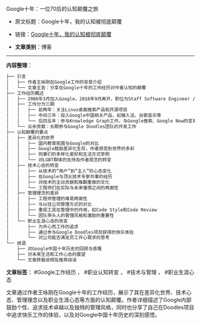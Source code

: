 Google十年：一位70后的认知颠覆之旅
- 原文标题：Google十年，我的认知被彻底颠覆
- 链接：[Google十年，我的认知被彻底颠覆](https://mp.weixin.qq.com/s?__biz=MjM5NTQ5MjIyMA%3D%3D&chksm=bd3a3d998a4db48ffb41011eb00c08f44b5a30eee71c8977e7edc40d3204bfe4afcd4ed0b926&idx=1&mid=2654545290&scene=0&sn=95b29198c5f5219e866b8565737dc821#rd)

- **文章类别**：博客 

---

**内容整理**：

```markdown
├── 引言
│   ├── 作者王咏刚在Google工作的背景介绍
│   └── 文章主旨：分享在Google十年的工作经历对作者认知的颠覆
├── 工作经历概述
│   ├── 2006年3月加入Google，2016年9月离开，职位为Staff Software Engineer / Manager
│   ├── 工作分为三期
│   │   ├── 前两年：关注Linux桌面搜索产品和开源项目
│   │   ├── 中间三年：投入Google中国相关产品，如输入法、谷歌音乐等
│   │   └── 后四五年：参与Knowledge Graph工作，与Google搜索、Google Now的变革紧密相关
│   └── 业余贡献：长期参与Google Doodles团队的开发工作
├── 认知颠覆的要点
│   ├── 差异化的世界
│   │   ├── 国内教育氛围与Google的对比
│   │   ├── Google鼓励差异化生存，作者感受到世界的多彩
│   │   ├── 同事们的多样化爱好和生活方式举例
│   │   └── 对LGBT群体的支持及作者观念的转变
│   ├── 技术心态的转变
│   │   ├── 从技术的“用户”到“主人”的心态变化
│   │   ├── 在Google与顶尖技术专家共事的经历
│   │   ├── 对技术的主动贡献和推翻重做的文化
│   │   └── 工程师们在实际与未来憧憬之间的两面性
│   ├── 管理理念的差异
│   │   ├── 工程师管理的难易两面性
│   │   ├── 与以往公司管理方式的对比
│   │   ├── 重视工具在管理中的作用，如Code Style和Code Review
│   │   └── 团队带头人的管理风格和激励的重要性
│   └── 职业生涯心态的改变
│       ├── 为开心而工作的追求
│       ├── 通过参与Google Doodles项目获得的快乐体验
│       └── 对公司能否满足员工开心需求的思考
└── 结语
    ├── 对Google中国十年历史的回顾与感慨
    ├── 对未来生活和工作心态的展望
    └── 文章转载说明及推荐阅读
```

**文章标签**：
#Google工作经历 ， #职业认知转变 ， #技术与管理 ， #职业生涯心态

文章通过作者王咏刚在Google十年的工作经历，展示了其在差异化世界、技术心态、管理理念以及职业生涯心态等方面的认知颠覆。作者详细描述了Google内部鼓励个性、追求技术卓越以及独特的管理风格，同时也分享了自己在Doodles项目中追求快乐工作的体验，以及对Google中国十年历史的深刻感悟。
